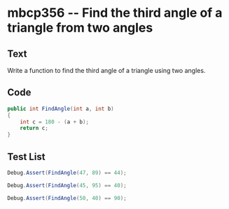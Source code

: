 # mbcp356 -- Find the third angle of a triangle from two angles

## Text

Write a function to find the third angle of a triangle using two angles.

## Code

```csharp
public int FindAngle(int a, int b)  
{  
    int c = 180 - (a + b);  
    return c;  
}
```

## Test List

```csharp
Debug.Assert(FindAngle(47, 89) == 44);
```

```csharp
Debug.Assert(FindAngle(45, 95) == 40);
```

```csharp
Debug.Assert(FindAngle(50, 40) == 90);
```
